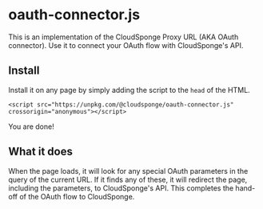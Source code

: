 # oauth-connector.js

This is an implementation of the CloudSponge Proxy URL (AKA OAuth connector). Use it to connect your OAuth flow with CloudSponge's API.

## Install

Install it on any page by simply adding the script to the `head` of the HTML.

    <script src="https://unpkg.com/@cloudsponge/oauth-connector.js" crossorigin="anonymous"></script>

You are done!

## What it does

When the page loads, it will look for any special OAuth parameters in the query of the current URL. If it finds any of these, it will redirect the page, including the parameters, to CloudSponge's API. This completes the hand-off of the OAuth flow to CloudSponge.

